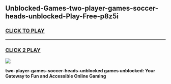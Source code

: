 
## Unblocked-Games-two-player-games-soccer-heads-unblocked-Play-Free-p8z5i
<h3>
<a href="https://premium76.site?title=two-player-games-soccer-heads-unblocked&ref=22A">CLICK TO PLAY</a></h3>
<hr>

<h3>
<a href="https://premium76.site?title=two-player-games-soccer-heads-unblocked&ref=22A">CLICK 2 PLAY</a>
  
</h3>

<a href="https://premium76.site?title=two-player-games-soccer-heads-unblocked&ref=22A"><img src="https://clearcache.store/games.png"></a>


**two-player-games-soccer-heads-unblocked games unblocked: Your Gateway to Fun and Accessible Online Gaming**

